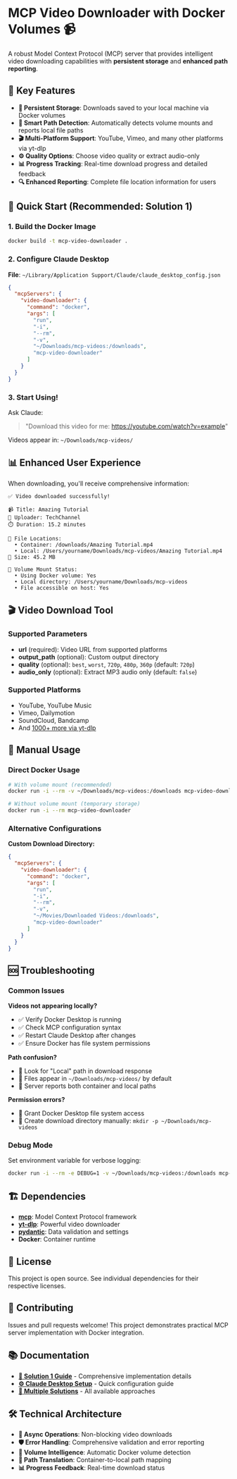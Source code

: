 # MCP Video Downloader with Docker Volumes 📹

A robust Model Context Protocol (MCP) server that provides intelligent video downloading capabilities with **persistent storage** and **enhanced path reporting**.

## 🎯 Key Features

- **📁 Persistent Storage**: Downloads saved to your local machine via Docker volumes
- **🧠 Smart Path Detection**: Automatically detects volume mounts and reports local file paths
- **🎬 Multi-Platform Support**: YouTube, Vimeo, and many other platforms via yt-dlp
- **⚙️ Quality Options**: Choose video quality or extract audio-only
- **📊 Progress Tracking**: Real-time download progress and detailed feedback
- **🔍 Enhanced Reporting**: Complete file location information for users

## 🚀 Quick Start (Recommended: Solution 1)

### 1. Build the Docker Image

```bash
docker build -t mcp-video-downloader .
```

### 2. Configure Claude Desktop

**File**: `~/Library/Application Support/Claude/claude_desktop_config.json`

```json
{
  "mcpServers": {
    "video-downloader": {
      "command": "docker",
      "args": [
        "run",
        "-i",
        "--rm",
        "-v",
        "~/Downloads/mcp-videos:/downloads",
        "mcp-video-downloader"
      ]
    }
  }
}
```

### 3. Start Using!

Ask Claude:

> "Download this video for me: https://youtube.com/watch?v=example"

Videos appear in: `~/Downloads/mcp-videos/`

## 📊 Enhanced User Experience

When downloading, you'll receive comprehensive information:

```
✅ Video downloaded successfully!

📹 Title: Amazing Tutorial
👤 Uploader: TechChannel
⏱️ Duration: 15.2 minutes

📁 File Locations:
  • Container: /downloads/Amazing Tutorial.mp4
  • Local: /Users/yourname/Downloads/mcp-videos/Amazing Tutorial.mp4
💾 Size: 45.2 MB

🎯 Volume Mount Status:
  • Using Docker volume: Yes
  • Local directory: /Users/yourname/Downloads/mcp-videos
  • File accessible on host: Yes
```

## 🎬 Video Download Tool

### Supported Parameters

- **url** (required): Video URL from supported platforms
- **output_path** (optional): Custom output directory
- **quality** (optional): `best`, `worst`, `720p`, `480p`, `360p` (default: `720p`)
- **audio_only** (optional): Extract MP3 audio only (default: `false`)

### Supported Platforms

- YouTube, YouTube Music
- Vimeo, Dailymotion
- SoundCloud, Bandcamp
- And [1000+ more via yt-dlp](https://github.com/yt-dlp/yt-dlp/blob/master/supportedsites.md)

## 🔧 Manual Usage

### Direct Docker Usage

```bash
# With volume mount (recommended)
docker run -i --rm -v ~/Downloads/mcp-videos:/downloads mcp-video-downloader

# Without volume mount (temporary storage)
docker run -i --rm mcp-video-downloader
```

### Alternative Configurations

**Custom Download Directory:**

```json
{
  "mcpServers": {
    "video-downloader": {
      "command": "docker",
      "args": [
        "run",
        "-i",
        "--rm",
        "-v",
        "~/Movies/Downloaded Videos:/downloads",
        "mcp-video-downloader"
      ]
    }
  }
}
```

## 🆘 Troubleshooting

### Common Issues

**Videos not appearing locally?**

- ✅ Verify Docker Desktop is running
- ✅ Check MCP configuration syntax
- ✅ Restart Claude Desktop after changes
- ✅ Ensure Docker has file system permissions

**Path confusion?**

- 📁 Look for "Local" path in download response
- 📁 Files appear in `~/Downloads/mcp-videos/` by default
- 📁 Server reports both container and local paths

**Permission errors?**

- 🔐 Grant Docker Desktop file system access
- 🔐 Create download directory manually: `mkdir -p ~/Downloads/mcp-videos`

### Debug Mode

Set environment variable for verbose logging:

```bash
docker run -i --rm -e DEBUG=1 -v ~/Downloads/mcp-videos:/downloads mcp-video-downloader
```

## 🏗️ Dependencies

- **[mcp](https://github.com/modelcontextprotocol/python-sdk)**: Model Context Protocol framework
- **[yt-dlp](https://github.com/yt-dlp/yt-dlp)**: Powerful video downloader
- **[pydantic](https://pydantic.dev)**: Data validation and settings
- **Docker**: Container runtime

## 📄 License

This project is open source. See individual dependencies for their respective licenses.

## 🤝 Contributing

Issues and pull requests welcome! This project demonstrates practical MCP server implementation with Docker integration.

## 📚 Documentation

- **[📖 Solution 1 Guide](SOLUTION_1_DOCKER_VOLUMES.md)** - Comprehensive implementation details
- **[⚙️ Claude Desktop Setup](CLAUDE_DESKTOP_CONFIG.md)** - Quick configuration guide
- **[🐳 Multiple Solutions](DOCKER_CONTAINER_SOLUTIONS.md)** - All available approaches

## 🛠️ Technical Architecture

- **🔄 Async Operations**: Non-blocking video downloads
- **🛡️ Error Handling**: Comprehensive validation and error reporting
- **📁 Volume Intelligence**: Automatic Docker volume detection
- **🎯 Path Translation**: Container-to-local path mapping
- **📊 Progress Feedback**: Real-time download status

